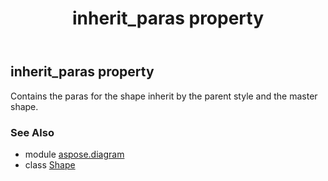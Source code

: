 ﻿---
title: inherit_paras property
second_title: Aspose.Diagram for Python via .NET API References
description: 
type: docs
weight: 640
url: /python-net/aspose.diagram/shape/inherit_paras/
is_root: false
---

## inherit_paras property


Contains the paras for the shape inherit by the parent style and the master shape.

### See Also
* module [aspose.diagram](../../)
* class [Shape](/diagram/python-net/aspose.diagram/shape)
